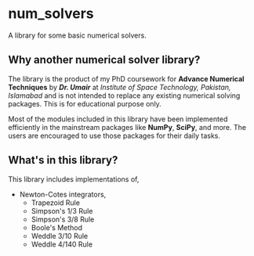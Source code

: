 # num_solvers
A library for some basic numerical solvers.

## Why another numerical solver library?
The library is the product of my PhD coursework for **Advance Numerical Techniques** by _**Dr. Umair**_ at _Institute of Space Technology, Pakistan, Islamabad_ and is not intended to replace any existing numerical solving packages. This is for educational purpose only.

Most of the modules included in this library have been implemented efficiently in the mainstream packages like **NumPy**, **SciPy**, and more. The users are encouraged to use those packages for their daily tasks.

## What's in this library?
This library includes implementations of,
* Newton-Cotes integrators,
  * Trapezoid Rule
  * Simpson's 1/3 Rule
  * Simpson's 3/8 Rule
  * Boole's Method
  * Weddle 3/10 Rule
  * Weddle 4/140 Rule